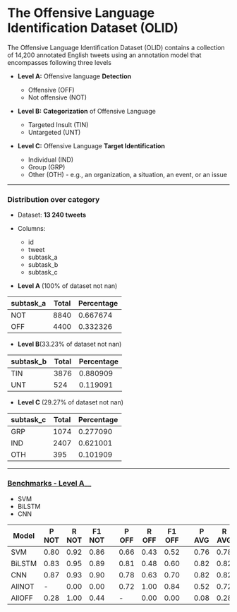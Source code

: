# The Offensive Language Identification Dataset (OLID)

The Offensive Language Identification Dataset (OLID) contains a collection of 14,200 annotated English tweets using an annotation model that encompasses following three levels
  - __Level A:__ Offensive language __Detection__
    - Offensive (OFF)
    - Not offensive (NOT)

  - __Level B:__ __Categorization__ of Offensive Language
    - Targeted Insult (TIN)
    - Untargeted (UNT)

  - __Level C:__ Offensive Language __Target Identification__
    - Individual (IND)
    - Group (GRP)
    - Other (OTH) - e.g., an organization, a situation, an event, or an issue
    
----------
### Distribution over category
- Dataset: __13 240 tweets__
- Columns:
  - id
  - tweet
  - subtask_a
  - subtask_b
  - subtask_c

 - __Level A__ (100% of dataset not nan)
 
|subtask_a |Total|	Percentage|
|--|--|--|		
|NOT|	8840|	0.667674|
|OFF | 4400	|0.332326|

- __Level B__(33.23% of dataset not nan)

|subtask_b|	Total	|Percentage|
|--|--|--|		
|TIN	|3876	|0.880909|
|UNT	|524|	0.119091|

- __Level C__ (29.27% of dataset not nan)


|subtask_c|	Total|	Percentage|
|--|--|--|	
|GRP	|1074|	0.277090|
|IND	|2407	|0.621001|
|OTH	|395	|0.101909|

----------


### [Benchmarks - Level A](https://arxiv.org/pdf/1902.09666.pdf)__
  - SVM
  - BiLSTM
  - CNN
  
| Model | P  NOT| R NOT| F1 NOT| | P OFF| R OFF| F1 OFF|| P AVG| R AVG| F1 AVG|| F1 Macro| 
|--|--|--|--|--|--|--|--|--|--|--|--|--|--|
| SVM| 0.80| 0.92| 0.86|| 0.66| 0.43| 0.52|| 0.76| 0.78| 0.76|| 0.69|
| BiLSTM| 0.83| 0.95| 0.89|| 0.81| 0.48| 0.60|| 0.82| 0.82| 0.81|| 0.75| 
| CNN| 0.87| 0.93| 0.90|| 0.78| 0.63| 0.70|| 0.82| 0.82| 0.81|| 0.80|
| AllNOT| -| 0.00| 0.00|| 0.72| 1.00| 0.84|| 0.52| 0.72| 0.|| 0.42|
| AllOFF| 0.28| 1.00| 0.44|| -| 0.00| 0.00|| 0.08| 0.28| 0.12|| 0.22
